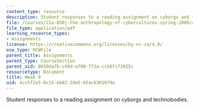 ```yaml
---
content_type: resource
description: Student responses to a reading assignment on cyborgs and technobodies.
file: /courses/21a-850j-the-anthropology-of-cybercultures-spring-2009/4cc5f2e50c15eb822de5b5ac6301079a_MIT21A_850Js09_week9.pdf
file_type: application/pdf
learning_resource_types:
- Assignments
license: https://creativecommons.org/licenses/by-nc-sa/4.0/
ocw_type: OCWFile
parent_title: Assignments
parent_type: CourseSection
parent_uid: 8650da7b-c49d-e700-7f3a-ccb6fc73925c
resourcetype: Document
title: Week 9
uid: 4cc5f2e5-0c15-eb82-2de5-b5ac6301079a
---
```

Student responses to a reading assignment on cyborgs and technobodies.